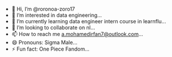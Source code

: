 - 👋 Hi, I’m @roronoa-zoro17
- 👀 I’m interested in data engineering...
- 🌱 I’m currently learning data engineer intern course in learnflu...
- 💞️ I’m looking to collaborate on nl...
- 📫 How to reach me a.mohamedirfan7@outlook.com...
- 😄 Pronouns: Sigma Male...
- ⚡ Fun fact: One Piece Fandom...

<!---
roronoa-zoro17/roronoa-zoro17 is a ✨ special ✨ repository because its `README.md` (this file) appears on your GitHub profile.
You can click the Preview link to take a look at your changes.
--->
